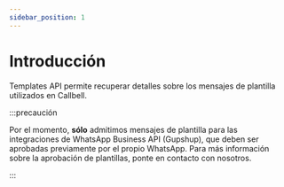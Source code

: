```yaml
---
sidebar_position: 1
---
```


# Introducción

Templates API permite recuperar detalles sobre los mensajes de plantilla utilizados en Callbell.

:::precaución

Por el momento, **sólo** admitimos mensajes de plantilla para las integraciones de WhatsApp Business API (Gupshup), que deben ser aprobadas previamente por el propio WhatsApp. Para más información sobre la aprobación de plantillas, ponte en contacto con nosotros.

:::
